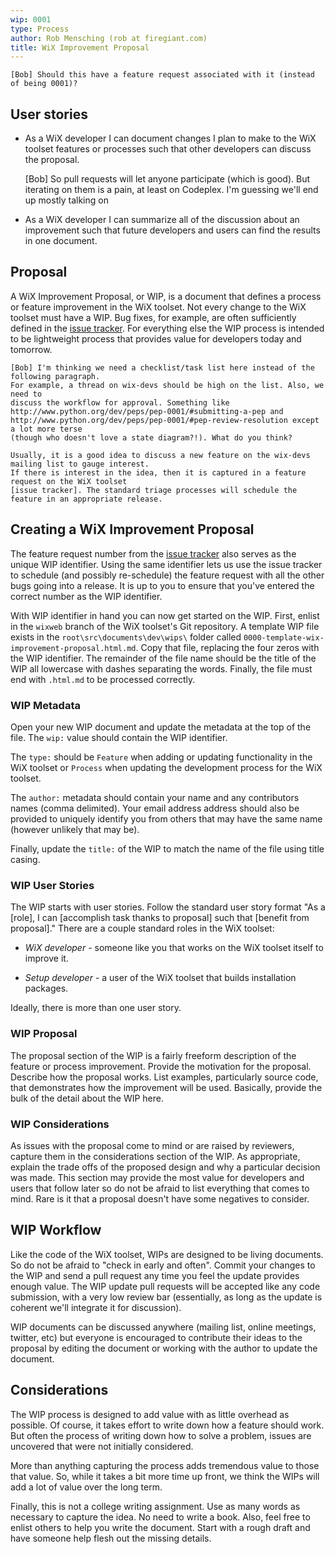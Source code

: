 ```yaml
---
wip: 0001
type: Process
author: Rob Mensching (rob at firegiant.com)
title: WiX Improvement Proposal
---
```


    [Bob] Should this have a feature request associated with it (instead of being 0001)?

## User stories

* As a WiX developer I can document changes I plan to make to the WiX toolset features or processes such that other developers can discuss the proposal.

    [Bob] So pull requests will let anyone participate (which is good). But iterating on them is a pain,
    at least on Codeplex. I'm guessing we'll end up mostly talking on 

* As a WiX developer I can summarize all of the discussion about an improvement such that future developers and users can find the results in one document.

## Proposal

A WiX Improvement Proposal, or WIP, is a document that defines a process or feature
improvement in the WiX toolset. Not every change to the WiX toolset must have a WIP. Bug
fixes, for example, are often sufficiently defined in the [issue tracker]. For
everything else the WIP process is intended to be lightweight process that provides value
for developers today and tomorrow.

    [Bob] I'm thinking we need a checklist/task list here instead of the following paragraph. 
    For example, a thread on wix-devs should be high on the list. Also, we need to 
    discuss the workflow for approval. Something like 
    http://www.python.org/dev/peps/pep-0001/#submitting-a-pep and
    http://www.python.org/dev/peps/pep-0001/#pep-review-resolution except a lot more terse
    (though who doesn't love a state diagram?!). What do you think?

    Usually, it is a good idea to discuss a new feature on the wix-devs mailing list to gauge interest.
    If there is interest in the idea, then it is captured in a feature request on the WiX toolset 
    [issue tracker]. The standard triage processes will schedule the feature in an appropriate release.

## Creating a WiX Improvement Proposal

The feature request number from the [issue tracker] also serves as the unique WIP identifier. Using
the same identifier lets us use the issue tracker to schedule (and possibly re-schedule) the feature request with
all the other bugs going into a release. It is up to you to ensure that
you've entered the correct number as the WIP identifier.

With WIP identifier in hand you can now get started on the WIP. First, enlist in the `wixweb` branch
of the WiX toolset's Git repository. A template WIP file exists in the `root\src\documents\dev\wips\`
folder called `0000-template-wix-improvement-proposal.html.md`. Copy that file, replacing the four
zeros with the WIP identifier. The remainder of the file name should be the title of the WIP
all lowercase with dashes separating the words. Finally, the file must end with `.html.md` to be
processed correctly.

### WIP Metadata

Open your new WIP document and update the metadata at the top of the file. The `wip:` value 
should contain the WIP identifier.

The `type:` should be `Feature` when adding or updating
functionality in the WiX toolset or `Process` when updating the development process for the
WiX toolset.

The `author:` metadata should contain your name and any contributors names (comma delimited). 
Your email address address should also be provided to uniquely identify you from others that
may have the same name (however unlikely that may be).

Finally, update the `title:` of the WIP to match the name of the file using title casing.

### WIP User Stories

The WIP starts with user stories. Follow the standard user story format "As a [role], I can
[accomplish task thanks to proposal] such that [benefit from proposal]." There are a couple
standard roles in the WiX toolset:

* *WiX developer* - someone like you that works on the WiX toolset itself to improve it.

* *Setup developer* - a user of the WiX toolset that builds installation packages.

Ideally, there is more than one user story.

### WIP Proposal

The proposal section of the WIP is a fairly freeform description of the feature or process
improvement. Provide the motivation for the proposal. Describe how the proposal works. List examples,
particularly source code, that demonstrates how the improvement will be used. Basically, provide
the bulk of the detail about the WIP here.

### WIP Considerations

As issues with the proposal come to mind or are raised by reviewers, capture them in the
considerations section of the WIP. As appropriate, explain the trade offs of the proposed
design and why a particular decision was made. This section may provide the most value for
developers and users that follow later so do not be afraid to list everything that comes
to mind. Rare is it that a proposal doesn't have some negatives to consider.

## WIP Workflow

Like the code of the WiX toolset, WIPs are designed to be living documents. So do not be afraid
to "check in early and often". Commit your changes to the WIP and send a pull request any time
you feel the update provides enough value. The WIP update pull requests will be accepted like
any code submission, with a very low review bar (essentially, as long as the update is coherent
we'll integrate it for discussion).

WIP documents can be discussed anywhere (mailing list, online meetings, twitter, etc) but everyone
is encouraged to contribute their ideas to the proposal by editing the document or working with
the author to update the document.

## Considerations

The WIP process is designed to add value with as little overhead as possible. Of course, it takes
effort to write down how a feature should work. But often the process of writing down how to solve
a problem, issues are uncovered that were not initially considered.

More than anything capturing the process adds tremendous value to those that value. So, while it
takes a bit more time up front, we think the WIPs will add a lot of value over the long term.

Finally, this is not a college writing assignment. Use as many words as necessary to capture the
idea. No need to write a book. Also, feel free to enlist others to help you write the document.
Start with a rough draft and have someone help flesh out the missing details.

  [issue tracker]: /issues/
